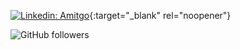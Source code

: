 [![Linkedin: Amit](https://img.shields.io/badge/-Amit%20Mangat-blue?style=flat-square&logo=Linkedin&logoColor=white&link=https://www.linkedin.com/in/amitsmangat/)](https://www.linkedin.com/in/amitsmangat/)[go](http://stackoverflow.com){:target="_blank" rel="noopener"}

![GitHub followers](https://img.shields.io/github/followers/u4ik?label=Follow&style=social)
